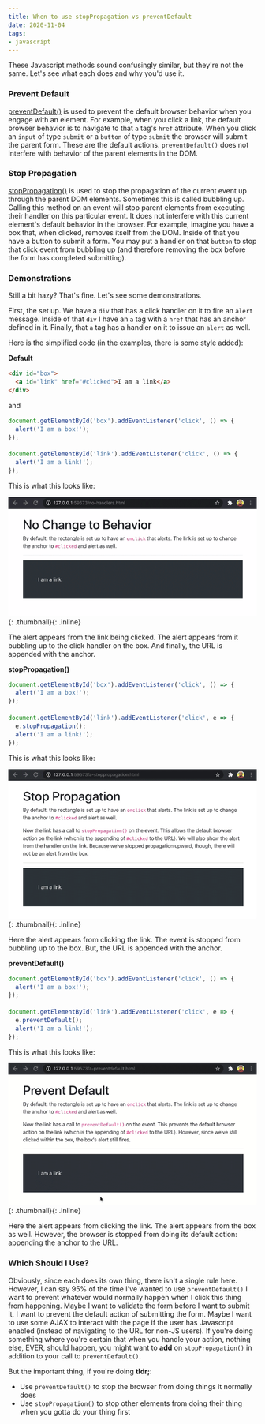 ```yaml
---
title: When to use stopPropagation vs preventDefault
date: 2020-11-04
tags:
- javascript
---
```

These Javascript methods sound confusingly similar, but they're not the same. Let's see what each does and why you'd use it.

<!--more-->

### Prevent Default

[preventDefault()](https://developer.mozilla.org/en-US/docs/Web/API/Event/preventDefault) is used to prevent the default browser behavior when you engage with an element.  For example, when you click a link, the default browser behavior is to navigate to that `a` tag's `href` attribute.  When you click an `input` of type `submit` or a `button` of type `submit` the browser will submit the parent form.  These are the default actions.  `preventDefault()` does not interfere with behavior of the parent elements in the DOM.

### Stop Propagation

[stopPropagation()](https://developer.mozilla.org/en-US/docs/Web/API/Event/stopPropagation) is used to stop the propagation of the current event up through the parent DOM elements.  Sometimes this is called bubbling up.  Calling this method on an event will stop parent elements from executing their handler on this particular event.  It does not interfere with this current element's default behavior in the browser.  For example, imagine you have a box that, when clicked, removes itself from the DOM. Inside of that you have a button to submit a form. You may put a handler on that `button` to stop that click event from bubbling up (and therefore removing the box before the form has completed submitting).

### Demonstrations

Still a bit hazy? That's fine. Let's see some demonstrations.

First, the set up.  We have a `div` that has a click handler on it to fire an `alert` message.  Inside of that `div` I have an `a` tag with a `href` that has an anchor defined in it.  Finally, that `a` tag has a handler on it to issue an `alert` as well.

Here is the simplified code (in the examples, there is some style added):

**Default**

```html
<div id="box">
  <a id="link" href="#clicked">I am a link</a>
</div>
```

and

```javascript
document.getElementById('box').addEventListener('click', () => {
  alert('I am a box!');
});

document.getElementById('link').addEventListener('click', () => {
  alert('I am a link!');
});
```

This is what this looks like:

[![Demo](/uploads/2020/stopprevent-1.gif)](/uploads/2020/stopprevent-1.gif){: .thumbnail}{: .inline}

The alert appears from the link being clicked. The alert appears from it bubbling up to the click handler on the box. And finally, the URL is appended with the anchor.

**stopPropagation()**

```javascript
document.getElementById('box').addEventListener('click', () => {
  alert('I am a box!');
});

document.getElementById('link').addEventListener('click', e => {
  e.stopPropagation();
  alert('I am a link!');
});
```

This is what this looks like:

[![Demo](/uploads/2020/stopprevent-2.gif)](/uploads/2020/stopprevent-2.gif){: .thumbnail}{: .inline}

Here the alert appears from clicking the link. The event is stopped from bubbling up to the box. But, the URL is appended with the anchor.

**preventDefault()**

```javascript
document.getElementById('box').addEventListener('click', () => {
  alert('I am a box!');
});

document.getElementById('link').addEventListener('click', e => {
  e.preventDefault();
  alert('I am a link!');
});
```

This is what this looks like:

[![Demo](/uploads/2020/stopprevent-3.gif)](/uploads/2020/stopprevent-3.gif){: .thumbnail}{: .inline}

Here the alert appears from clicking the link. The alert appears from the box as well. However, the browser is stopped from doing its default action: appending the anchor to the URL.

### Which Should I Use?

Obviously, since each does its own thing, there isn't a single rule here. However, I can say 95% of the time I've wanted to use `preventDefault()`  I want to prevent whatever would normally happen when I click this thing from happening.  Maybe I want to validate the form before I want to submit it, I want to prevent the default action of submitting the form.  Maybe I want to use some AJAX to interact with the page if the user has Javascript enabled (instead of navigating to the URL for non-JS users).  If you're doing something where you're certain that when you handle your action, nothing else, EVER, should happen, you might want to **add** on `stopPropagation()` in addition to your call to `preventDefault()`.

But the important thing, if you're doing **tldr;**:

* Use `preventDefault()` to stop the browser from doing things it normally does
* Use `stopPropagation()` to stop other elements from doing their thing when you gotta do your thing first
